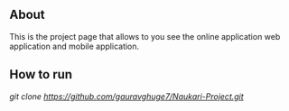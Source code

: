 
## About


   This is the project page that allows to you see the online application web application and mobile application.
   
   
   
## How to run
   
   *git clone https://github.com/gauravghuge7/Naukari-Project.git*

   
   
